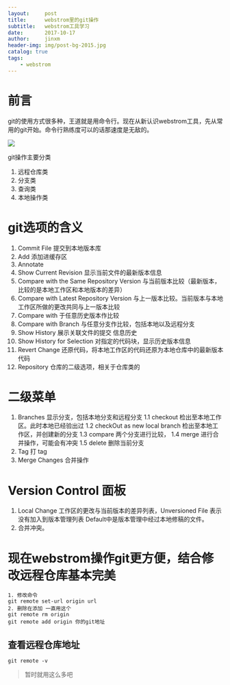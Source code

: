 ```yaml
---
layout:     post
title:      webstrom里的git操作
subtitle:   webstrom工具学习
date:       2017-10-17
author:     jinxm
header-img: img/post-bg-2015.jpg
catalog: true
tags:
    - webstrom
---
```

# 前言

git的使用方式很多种，王道就是用命令行。现在从新认识webstrom工具，先从常用的git开始。命令行熟练度可以的话那速度是无敌的。

![](https://ws2.sinaimg.cn/large/006tKfTcgy1fkl8wuuvebj30m80cv7ae.jpg)

git操作主要分类
1. 远程仓库类
2. 分支类
3. 查询类
4. 本地操作类

# git选项的含义
1. Commit File      提交到本地版本库
2. Add               添加进缓存区
3. Annotate
3. Show Current Revision    显示当前文件的最新版本信息
4. Compare with the Same Repository Version   与当前版本比较（最新版本，比较的是本地工作区和本地版本的差异）
5. Compare with Latest Repository Version     与上一版本比较。当前版本与本地工作区所做的更改共同与上一版本比较
6. Compare with        于任意历史版本作比较
7. Compare with Branch   与任意分支作比较，包括本地以及远程分支
8. Show History         展示关联文件的提交 信息历史
9. Show History for Selection   对指定的代码块，显示历史版本信息
10. Revert Change     还原代码，将本地工作区的代码还原为本地仓库中的最新版本代码
11. Repository       仓库的二级选项，相关于仓库类的

# 二级菜单
1. Branches  显示分支，包括本地分支和远程分支
1.1 checkout  检出至本地工作区。此时本地已经验出过
1.2 checkOut as new local branch   检出至本地工作区，并创建新的分支
1.3 compare    两个分支进行比较，
1.4 merge       进行合并操作，可能会有冲突
1.5 delete      删除当前分支
2. Tag  打 tag
3. Merge Changes   合并操作

# Version Control 面板
1. Local Change   工作区的更改与当前版本的差异列表，Unversioned File 表示没有加入到版本管理列表  Default中是版本管理中经过本地修稿的文件。
2. 合并冲突。

# 现在webstrom操作git更方便，结合修改远程仓库基本完美
	1. 修改命令
	git remote set-url origin url
	2. 删除在添加 一直用这个
	git remote rm origin
	git remote add origin 你的git地址

## 查看远程仓库地址
   `git remote -v`

>暂时就用这么多吧
